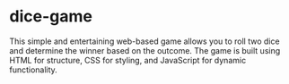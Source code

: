 # dice-game
This simple and entertaining web-based game allows you to roll two dice and determine the winner based on the outcome. The game is built using HTML for structure, CSS for styling, and JavaScript for dynamic functionality.
